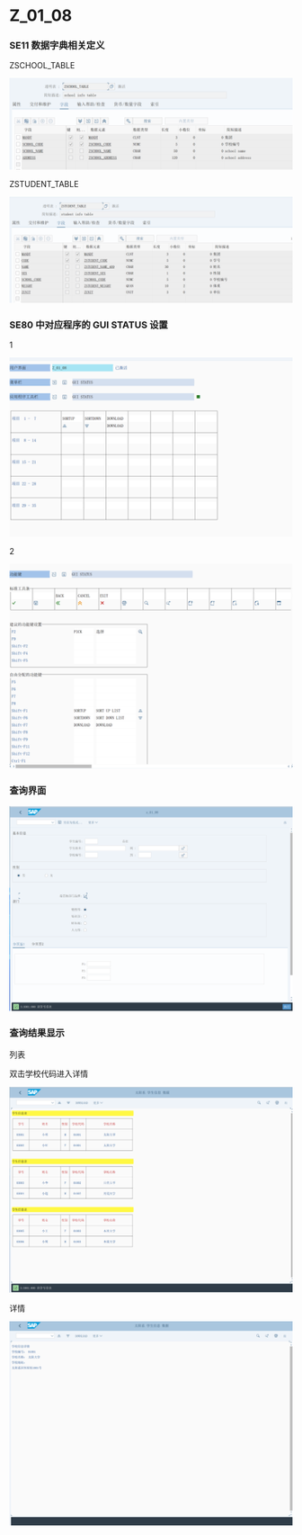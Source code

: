 # Z_01_08

### SE11 数据字典相关定义

ZSCHOOL_TABLE 

![school-table](./doc-pic/school-table.png)



ZSTUDENT_TABLE

![student-table](./doc-pic/student-table.png)



### SE80 中对应程序的 GUI STATUS 设置

1

![gui-status1](./doc-pic/gui-status1.png)



2

![gui-status2](./doc-pic/gui-status2.png)





### 查询界面

![query](./doc-pic/query.png)



### 查询结果显示

列表

双击学校代码进入详情

![display](./doc-pic/display.png)



详情

![school-detail](./doc-pic/school-detail.png)


